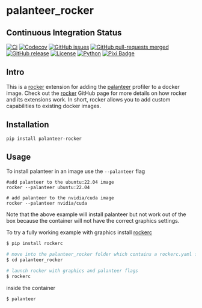 # palanteer_rocker

## Continuous Integration Status

[![Ci](https://github.com/blooop/palanteer_rocker/actions/workflows/ci.yml/badge.svg?branch=main)](https://github.com/blooop/palanteer_rocker/actions/workflows/ci.yml?query=branch%3Amain)
[![Codecov](https://codecov.io/gh/blooop/palanteer_rocker/branch/main/graph/badge.svg?token=Y212GW1PG6)](https://codecov.io/gh/blooop/palanteer_rocker)
[![GitHub issues](https://img.shields.io/github/issues/blooop/palanteer_rocker.svg)](https://GitHub.com/blooop/palanteer_rocker/issues/)
[![GitHub pull-requests merged](https://badgen.net/github/merged-prs/blooop/palanteer_rocker)](https://github.com/blooop/palanteer_rocker/pulls?q=is%3Amerged)
[![GitHub release](https://img.shields.io/github/release/blooop/palanteer_rocker.svg)](https://GitHub.com/blooop/palanteer_rocker/releases/)
[![License](https://img.shields.io/github/license/blooop/palanteer_rocker)](https://opensource.org/license/mit/)
[![Python](https://img.shields.io/badge/python-3.8%20%7C%203.9%20%7C%203.10%20%7C%203.11%20%7C%203.12-blue)](https://www.python.org/downloads/)
[![Pixi Badge](https://img.shields.io/endpoint?url=https://raw.githubusercontent.com/prefix-dev/pixi/main/assets/badge/v0.json)](https://pixi.sh)


## Intro

This is a [rocker](https://github.com/tfoote/rocker) extension for adding the [palanteer](https://github.com/dfeneyrou/palanteer) profiler to a docker image.  Check out the [rocker](https://github.com/osrf/rocker) GitHub page for more details on how rocker and its extensions work. In short, rocker allows you to add custom capabilities to existing docker images.

## Installation

```
pip install palanteer-rocker
```

## Usage

To install palanteer in an image use the `--palanteer` flag

```
#add palanteer to the ubuntu:22.04 image
rocker --palanteer ubuntu:22.04

# add palanteer to the nvidia/cuda image
rocker --palanteer nvidia/cuda
```

Note that the above example will install palanteer but not work out of the box because the container will not have the correct graphics settings.

To try a fully working example with graphics install [rockerc](https://github.com/blooop/rockerc)


```bash
$ pip install rockerc

# move into the palanteer_rocker folder which contains a rockerc.yaml file with arguments for setting up graphics (and palanteer)
$ cd palanteer_rocker  

# launch rocker with graphics and palanteer flags 
$ rockerc
```

inside the container
```
$ palanteer
```




